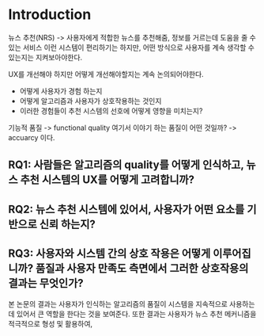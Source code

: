 
# Introduction

뉴스 추천(NRS) -> 사용자에게 적합한 뉴스를 추천해줌, 정보를 거르는데 도움을 줄 수 있는 서비스
이런 시스템이 편리하기는 하지만, 어떤 방식으로 사용자를 계속 생각할 수 있는지는 지켜보아야한다. 

UX를 개선해야 하지만 어떻게 개선해야할지는 계속 논의되어야한다. 
- 어떻게 사용자가 경험 하는지
- 어떻게 알고리즘과 사용자가 상호작용하는 것인지
- 이러한 경험들이 추천 시스템의 선호에 어떻게 영향을 미치는지?

기능적 품질 -> functional quality
여기서 이야기 하는 품질이 어떤 것일까? -> accuarcy 이다.

## RQ1: 사람들은 알고리즘의 quality를 어떻게 인식하고, 뉴스 추천 시스템의 UX를 어떻게 고려합니까?
## RQ2: 뉴스 추천 시스템에 있어서, 사용자가 어떤 요소를 기반으로 신뢰 하는지?
## RQ3:  사용자와 시스템 간의 상호 작용은 어떻게 이루어집니까? 품질과 사용자 만족도 측면에서 그러한 상호작용의 결과는 무엇인가?

본 논문의 결과는 사용자가 인식하는 알고리즘의 품질이 시스템을 지속적으로 사용하는데 있어서 큰 역할을 한다는 것을 보여준다. 
또한 결과는 사용자가 뉴스 추천 메커니즘을 적극적으로 형성 및 활용하여, 


